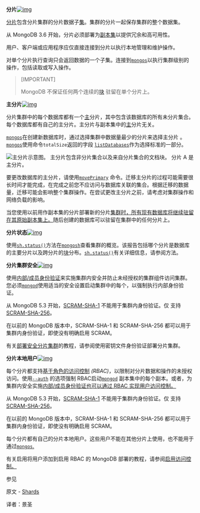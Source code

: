 **分片**[![img](https://www.mongodb.com/docs/manual/assets/link.svg)](https://www.mongodb.com/docs/manual/core/sharded-cluster-shards/#shards)

[分片](https://www.mongodb.com/docs/manual/reference/glossary/#std-term-shard)包含分片集群的分片数据子[集](https://www.mongodb.com/docs/manual/reference/glossary/#std-term-sharded-cluster)。集群的分片一起保存集群的整个数据集。

从 MongoDB 3.6 开始，分片必须部署为[副本集](https://www.mongodb.com/docs/manual/reference/glossary/#std-term-replica-set)以提供冗余和高可用性。

用户、客户端或应用程序应仅直接连接到分片以执行本地管理和维护操作。

对单个分片执行查询只会返回数据的一个子集。连接到[`mongos`](https://www.mongodb.com/docs/manual/reference/program/mongos/#mongodb-binary-bin.mongos)以执行集群级别的操作，包括读取或写入操作。

>[IMPORTANT]
>
>MongoDB 不保证任何两个连续的[块](https://www.mongodb.com/docs/manual/reference/glossary/#std-term-chunk) 驻留在单个分片上。

**主分片**[![img](https://www.mongodb.com/docs/manual/assets/link.svg)](https://www.mongodb.com/docs/manual/core/sharded-cluster-shards/#primary-shard)

分片集群中的每个数据库都有一个[主](https://www.mongodb.com/docs/manual/reference/glossary/#std-term-primary-shard)分片，其中包含该数据库的所有未分片集合。每个数据库都有自己的主分片。主分片与副本集中的[主](https://www.mongodb.com/docs/manual/reference/glossary/#std-term-primary)分片无关。

[`mongos`](https://www.mongodb.com/docs/manual/reference/program/mongos/#mongodb-binary-bin.mongos)在创建新数据库时，通过选择集群中数据量最少的分片来选择主分片 。[`mongos`](https://www.mongodb.com/docs/manual/reference/program/mongos/#mongodb-binary-bin.mongos)使用命令`totalSize`返回的字段 [`listDatabases`](https://www.mongodb.com/docs/manual/reference/command/listDatabases/#mongodb-dbcommand-dbcmd.listDatabases)作为选择标准的一部分。

![主分片示意图。 主分片包含非分片集合以及来自分片集合的文档块。 分片 A 是主分片。](https://www.mongodb.com/docs/manual/images/sharded-cluster-primary-shard.bakedsvg.svg)

要更改数据库的主分片，请使用[`movePrimary`](https://www.mongodb.com/docs/manual/reference/command/movePrimary/#mongodb-dbcommand-dbcmd.movePrimary) 命令。迁移主分片的过程可能需要很长时间才能完成，在完成之前您不应访问与数据库关联的集合。根据迁移的数据量，迁移可能会影响整个集群操作。在尝试更改主分片之前，请考虑对集群操作和网络负载的影响。

当您使用以前用作副本集的分片部署新的分片[集群时，所有现有数据库将继续驻留在其原始副本集上。](https://www.mongodb.com/docs/manual/reference/glossary/#std-term-sharded-cluster)随后创建的数据库可以驻留在集群中的任何分片上。

**分片状态**[![img](https://www.mongodb.com/docs/manual/assets/link.svg)](https://www.mongodb.com/docs/manual/core/sharded-cluster-shards/#shard-status)

使用[`sh.status()`](https://www.mongodb.com/docs/manual/reference/method/sh.status/#mongodb-method-sh.status)方法在[`mongosh`](https://www.mongodb.com/docs/mongodb-shell/#mongodb-binary-bin.mongosh)查看集群的概览。该报告包括哪个分片是数据库的主要分片以及跨分片的[块](https://www.mongodb.com/docs/manual/reference/glossary/#std-term-chunk)分布。[`sh.status()`](https://www.mongodb.com/docs/manual/reference/method/sh.status/#mongodb-method-sh.status)有关详细信息，请参阅方法。

**分片集群安全**[![img](https://www.mongodb.com/docs/manual/assets/link.svg)](https://www.mongodb.com/docs/manual/core/sharded-cluster-shards/#sharded-cluster-security)

使用[内部/成员身份验证](https://www.mongodb.com/docs/manual/core/security-internal-authentication/)来实施集群内安全并防止未经授权的集群组件访问集群。您必须[`mongod`](https://www.mongodb.com/docs/manual/reference/program/mongod/#mongodb-binary-bin.mongod)使用适当的安全设置启动集群中的每个，以强制执行内部身份验证。

从 MongoDB 5.3 开始，[SCRAM-SHA-1](https://www.mongodb.com/docs/manual/core/security-scram/#std-label-authentication-scram-sha-1) 不能用于集群内身份验证。仅 支持[SCRAM-SHA-256](https://www.mongodb.com/docs/manual/core/security-scram/#std-label-authentication-scram-sha-256)。

在以前的 MongoDB 版本中，SCRAM-SHA-1 和 SCRAM-SHA-256 都可以用于集群内身份验证，即使没有明确启用 SCRAM。

有关[部署安全分片集群](https://www.mongodb.com/docs/manual/tutorial/deploy-sharded-cluster-with-keyfile-access-control/)的教程，请参阅使用密钥文件身份验证部署分片集群。

**分片本地用户**[![img](https://www.mongodb.com/docs/manual/assets/link.svg)](https://www.mongodb.com/docs/manual/core/sharded-cluster-shards/#shard-local-users)

每个分片都支持[基于角色的访问控制](https://www.mongodb.com/docs/manual/core/authorization/) *(RBAC)*，以限制对分片数据和操作的未授权访问。使用[`--auth`](https://www.mongodb.com/docs/manual/reference/program/mongod/#std-option-mongod.--auth) 的选项强制 RBAC启动[`mongod`](https://www.mongodb.com/docs/manual/reference/program/mongod/#mongodb-binary-bin.mongod) 副本集中的每个副本。或者，为集群内安全实施[内部/成员身份验证也可以通过 RBAC 实现用户访问控制。](https://www.mongodb.com/docs/manual/core/security-internal-authentication/)

从 MongoDB 5.3 开始，[SCRAM-SHA-1](https://www.mongodb.com/docs/manual/core/security-scram/#std-label-authentication-scram-sha-1) 不能用于集群内身份验证。仅 支持[SCRAM-SHA-256](https://www.mongodb.com/docs/manual/core/security-scram/#std-label-authentication-scram-sha-256)。

在以前的 MongoDB 版本中，SCRAM-SHA-1 和 SCRAM-SHA-256 都可以用于集群内身份验证，即使没有明确启用 SCRAM。

每个分片都有自己的分片本地用户。这些用户不能在其他分片上使用，也不能用于通过[`mongos`.](https://www.mongodb.com/docs/manual/reference/program/mongos/#mongodb-binary-bin.mongos)

有关启用将用户添加到启用 RBAC 的 MongoDB 部署的教程，请参阅[启用访问控制。](https://www.mongodb.com/docs/manual/tutorial/enable-authentication/)

 参见

原文 - [Shards]( https://docs.mongodb.com/manual/core/sharded-cluster-shards/ )

译者：景圣
